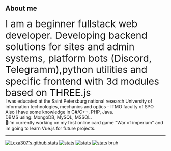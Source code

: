 ## About me
<span style="font-size: 30px">
I am a beginner fullstack web developer. Developing backend solutions for sites and admin systems, platform bots (Discord, Telegramm),python utilities  and specific frontend with 3d modules based on THREE.js</span> <br>
I was educated at the Saint Petersburg national research University of information technologies, mechanics and optics - ITMO faculty of SPO <br>
Also i have some knowledge in C#/C++, PHP, Java. <br>
DBMS using:  MongoDB, MySQL, MSSQL. <br>
🔭I’m currently working on my first online card game "War of imperium"
and  im going to learn Vue.js for future projects.

-----------
[![Lexa307's github stats](https://github-readme-stats.vercel.app/api?username=Lexa307&show_icons=true&theme=synthwave&count_private=true)](https://github.com/Lexa307/github-readme-stats)
[![stats](https://github-readme-stats.vercel.app/api/pin?username=Lexa307&repo=cardgame&theme=shades-of-purple)](https://github.com/Lexa307/cardgame)
[![stats](https://github-readme-stats.vercel.app/api/pin?username=Lexa307&repo=lexa307.github.io&theme=shades-of-purple)](https://github.com/Lexa307/lexa307.github.io)
[![stats](https://github-readme-stats.vercel.app/api/pin?username=Lexa307&repo=Kido---discord-bot&theme=shades-of-purple)](https://github.com/Lexa307/Kido---discord-bot)
bruh

